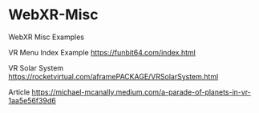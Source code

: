 # WebXR-Misc
WebXR Misc Examples

VR Menu Index Example
https://funbit64.com/index.html

VR Solar System
https://rocketvirtual.com/aframePACKAGE/VRSolarSystem.html

Article
https://michael-mcanally.medium.com/a-parade-of-planets-in-vr-1aa5e56f39d6

